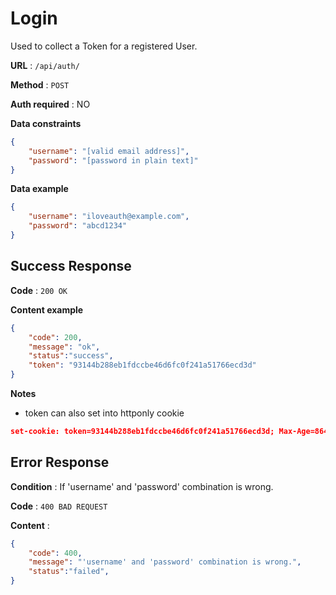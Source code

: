 # Login

Used to collect a Token for a registered User.

**URL** : `/api/auth/`

**Method** : `POST`

**Auth required** : NO

**Data constraints**

```json
{
    "username": "[valid email address]",
    "password": "[password in plain text]"
}
```

**Data example**

```json
{
    "username": "iloveauth@example.com",
    "password": "abcd1234"
}
```

## Success Response

**Code** : `200 OK`

**Content example**

```json
{
    "code": 200,
    "message": "ok",
    "status":"success",
    "token": "93144b288eb1fdccbe46d6fc0f241a51766ecd3d"
}
```
**Notes**

* token can also set into httponly cookie

```json
set-cookie: token=93144b288eb1fdccbe46d6fc0f241a51766ecd3d; Max-Age=86400; Path=/; Expires=Mon, 04 Jul 2022 12:42:05 GMT; HttpOnly
```


## Error Response

**Condition** : If 'username' and 'password' combination is wrong.

**Code** : `400 BAD REQUEST`

**Content** :

```json
{
    "code": 400,
    "message": "'username' and 'password' combination is wrong.",
    "status":"failed",
}
```
